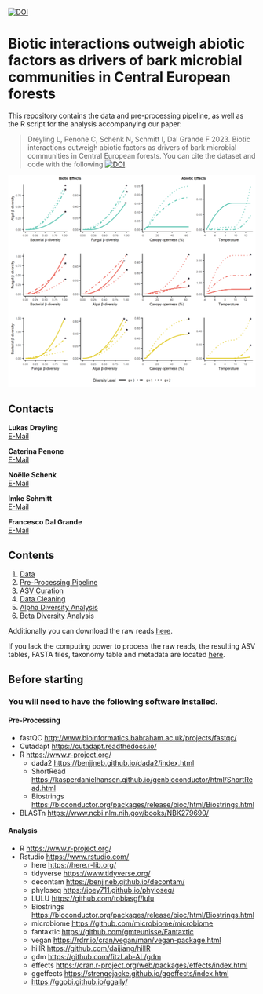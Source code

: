 [![DOI](https://zenodo.org/badge/659820253.svg)](https://zenodo.org/badge/latestdoi/659820253)
# Biotic interactions outweigh abiotic factors as drivers of bark microbial communities in Central European forests 

This repository contains the data and pre-processing pipeline, as well as the R script for the analysis accompanying our paper: 

> Dreyling L, Penone C, Schenk N, Schmitt I, Dal Grande F 2023. Biotic interactions outweigh abiotic factors as drivers of bark microbial communities in Central European forests.
> You can cite the dataset and code with the following [![DOI](https://zenodo.org/badge/659820253.svg)](https://zenodo.org/badge/latestdoi/659820253).

![Important effects on beta diversity](https://github.com/LukDrey/bark_microbiome_drivers/blob/main/Figure4_effects_beta.png)

## Contacts

**Lukas Dreyling**  
[E-Mail](mailto:lukas.dreyling@senckenberg.de)  

**Caterina Penone**  
[E-Mail](mailto:caterina.penone@unibe.ch)

**Noëlle Schenk**  
[E-Mail](mailto:noelle.schenk@unibe.ch)

**Imke Schmitt**  
[E-Mail](mailto:imke.schmitt@senckenberg.de)  

**Francesco Dal Grande**  
[E-Mail](mailto:francesco.dalgrande@unipd.it)  

## Contents

1. [Data](Data)
2. [Pre-Processing Pipeline](00_Read_Processing_pipeline.txt)
3. [ASV Curation](01_ASV_Curation.R)
4. [Data Cleaning](02_Data_Cleaning.R)
5. [Alpha Diversity Analysis](03_Alpha_Diversity.R)
6. [Beta Diversity Analysis](04_Beta_Diversity.R)

Additionally you can download the raw reads [here](https://www.ncbi.nlm.nih.gov/bioproject/PRJNA932736).  

If you lack the computing power to process the raw reads, the resulting ASV tables, FASTA files, taxonomy table and metadata are located [here](Data).  

## Before starting

### You will need to have the following software installed.

#### Pre-Processing 
* fastQC http://www.bioinformatics.babraham.ac.uk/projects/fastqc/
* Cutadapt https://cutadapt.readthedocs.io/
* R https://www.r-project.org/
    - dada2 https://benjjneb.github.io/dada2/index.html
    - ShortRead https://kasperdanielhansen.github.io/genbioconductor/html/ShortRead.html
    - Biostrings https://bioconductor.org/packages/release/bioc/html/Biostrings.html
* BLASTn https://www.ncbi.nlm.nih.gov/books/NBK279690/

#### Analysis
* R https://www.r-project.org/
* Rstudio https://www.rstudio.com/
  - here https://here.r-lib.org/
  - tidyverse https://www.tidyverse.org/
  - decontam https://benjjneb.github.io/decontam/
  - phyloseq https://joey711.github.io/phyloseq/
  - LULU https://github.com/tobiasgf/lulu
  - Biostrings https://bioconductor.org/packages/release/bioc/html/Biostrings.html
  - microbiome https://github.com/microbiome/microbiome
  - fantaxtic https://github.com/gmteunisse/Fantaxtic
  - vegan https://rdrr.io/cran/vegan/man/vegan-package.html
  - hillR https://github.com/daijiang/hillR
  - gdm https://github.com/fitzLab-AL/gdm
  - effects https://cran.r-project.org/web/packages/effects/index.html
  - ggeffects https://strengejacke.github.io/ggeffects/index.html
  - https://ggobi.github.io/ggally/
